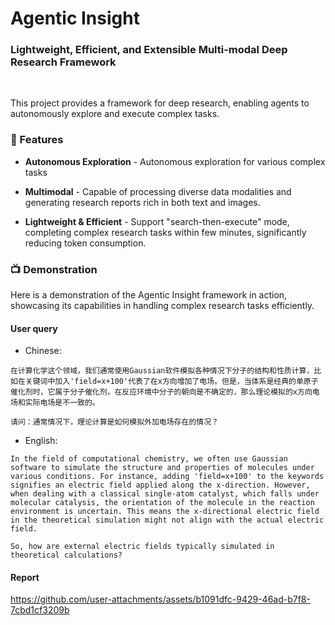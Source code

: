 
# Agentic Insight

### Lightweight, Efficient, and Extensible Multi-modal Deep Research Framework

&nbsp;
&nbsp;

This project provides a framework for deep research, enabling agents to autonomously explore and execute complex tasks.

### 🌟 Features

- **Autonomous Exploration** - Autonomous exploration for various complex tasks

- **Multimodal** - Capable of processing diverse data modalities and generating research reports rich in both text and images.

- **Lightweight & Efficient** - Support "search-then-execute" mode, completing complex research tasks within few minutes, significantly reducing token consumption.



### 📺 Demonstration

Here is a demonstration of the Agentic Insight framework in action, showcasing its capabilities in handling complex research tasks efficiently.

#### User query

* Chinese:
```text
在计算化学这个领域，我们通常使用Gaussian软件模拟各种情况下分子的结构和性质计算，比如在关键词中加入'field=x+100'代表了在x方向增加了电场。但是，当体系是经典的单原子催化剂时，它属于分子催化剂，在反应环境中分子的朝向是不确定的，那么理论模拟的x方向电场和实际电场是不一致的。

请问：通常情况下，理论计算是如何模拟外加电场存在的情况？
```

* English:
```text
In the field of computational chemistry, we often use Gaussian software to simulate the structure and properties of molecules under various conditions. For instance, adding 'field=x+100' to the keywords signifies an electric field applied along the x-direction. However, when dealing with a classical single-atom catalyst, which falls under molecular catalysis, the orientation of the molecule in the reaction environment is uncertain. This means the x-directional electric field in the theoretical simulation might not align with the actual electric field.

So, how are external electric fields typically simulated in theoretical calculations?
```

#### Report
<https://github.com/user-attachments/assets/b1091dfc-9429-46ad-b7f8-7cbd1cf3209b>
